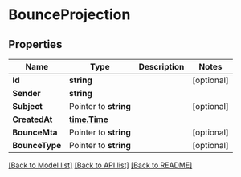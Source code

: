 # BounceProjection

## Properties

Name | Type | Description | Notes
------------ | ------------- | ------------- | -------------
**Id** | **string** |  | [optional] 
**Sender** | **string** |  | 
**Subject** | Pointer to **string** |  | [optional] 
**CreatedAt** | [**time.Time**](time.Time) |  | 
**BounceMta** | Pointer to **string** |  | [optional] 
**BounceType** | Pointer to **string** |  | [optional] 

[[Back to Model list]](../README#documentation-for-models) [[Back to API list]](../README#documentation-for-api-endpoints) [[Back to README]](../README)


